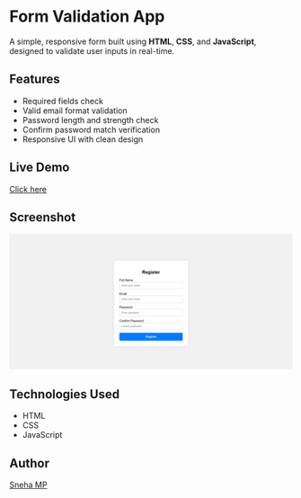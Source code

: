 # Form Validation App

A simple, responsive form built using **HTML**, **CSS**, and **JavaScript**, designed to validate user inputs in real-time.

## Features
- Required fields check
- Valid email format validation
- Password length and strength check
- Confirm password match verification
- Responsive UI with clean design

## Live Demo
[Click here](https://snehamp12.github.io/form-validation-app/)

## Screenshot
![Form Screenshot](screenshot.png)

## Technologies Used
- HTML
- CSS
- JavaScript
## Author
[Sneha MP](https://github.com/snehamp12)
